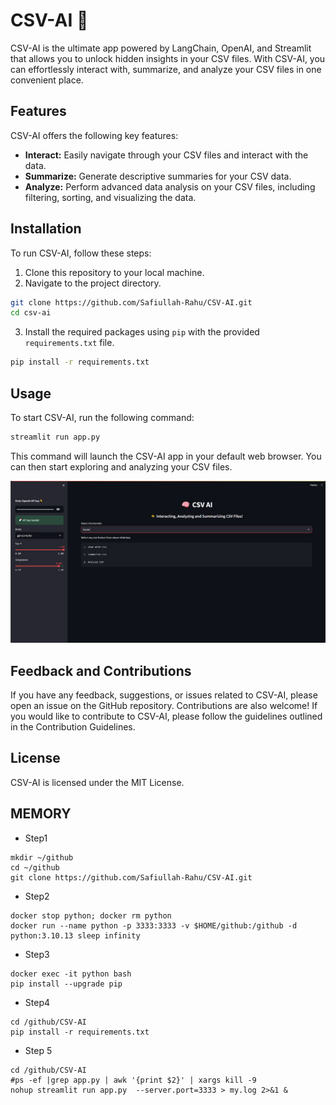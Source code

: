 # CSV-AI 🧠

CSV-AI is the ultimate app powered by LangChain, OpenAI, and Streamlit that allows you to unlock hidden insights in your CSV files. With CSV-AI, you can effortlessly interact with, summarize, and analyze your CSV files in one convenient place. 

## Features

CSV-AI offers the following key features:

- **Interact:** Easily navigate through your CSV files and interact with the data.
- **Summarize:** Generate descriptive summaries for your CSV data.
- **Analyze:** Perform advanced data analysis on your CSV files, including filtering, sorting, and visualizing the data.

## Installation

To run CSV-AI, follow these steps:

1. Clone this repository to your local machine.
2. Navigate to the project directory.

```bash
git clone https://github.com/Safiullah-Rahu/CSV-AI.git
cd csv-ai
```
3. Install the required packages using `pip` with the provided `requirements.txt` file.
```bash 
pip install -r requirements.txt
```
## Usage

To start CSV-AI, run the following command:
```bash 
streamlit run app.py
```
This command will launch the CSV-AI app in your default web browser. You can then start exploring and analyzing your CSV files.

<img src="CSV.png" alt="CSV-AI App Homepage">

## Feedback and Contributions
If you have any feedback, suggestions, or issues related to CSV-AI, please open an issue on the GitHub repository. Contributions are also welcome! If you would like to contribute to CSV-AI, please follow the guidelines outlined in the Contribution Guidelines.

## License
CSV-AI is licensed under the MIT License.


## MEMORY

- Step1
```
mkdir ~/github
cd ~/github 
git clone https://github.com/Safiullah-Rahu/CSV-AI.git
```
- Step2
```
docker stop python; docker rm python
docker run --name python -p 3333:3333 -v $HOME/github:/github -d python:3.10.13 sleep infinity
```
- Step3
```
docker exec -it python bash
pip install --upgrade pip
```
- Step4
```
cd /github/CSV-AI
pip install -r requirements.txt
```
- Step 5
```
cd /github/CSV-AI
#ps -ef |grep app.py | awk '{print $2}' | xargs kill -9
nohup streamlit run app.py  --server.port=3333 > my.log 2>&1 &
```

